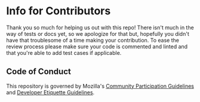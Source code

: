 # Info for Contributors

Thank you so much for helping us out with this repo!
There isn't much in the way of tests or docs yet, so we apologize for that but, hopefully you didn't have that troublesome of a time making your contribution.
To ease the review process please make sure your code is commented and linted and that you're able to add test cases if applicable.

Code of Conduct
---------------

This repository is governed by Mozilla's [Community Participation Guidelines][participation] and [Developer Etiquette Guidelines][etiquette].

[participation]: https://github.com/metalcanine/awcw32ky-client/blob/master/CODE_OF_CONDUCT.md
[etiquette]: https://bugzilla.mozilla.org/page.cgi?id=etiquette.html
